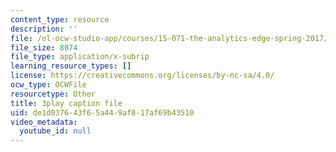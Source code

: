 ```yaml
---
content_type: resource
description: ''
file: /ol-ocw-studio-app/courses/15-071-the-analytics-edge-spring-2017/de1d037643f65a449af817af69b43510_CLaRAzHxJGo.vtt
file_size: 8074
file_type: application/x-subrip
learning_resource_types: []
license: https://creativecommons.org/licenses/by-nc-sa/4.0/
ocw_type: OCWFile
resourcetype: Other
title: 3play caption file
uid: de1d0376-43f6-5a44-9af8-17af69b43510
video_metadata:
  youtube_id: null
---
```

